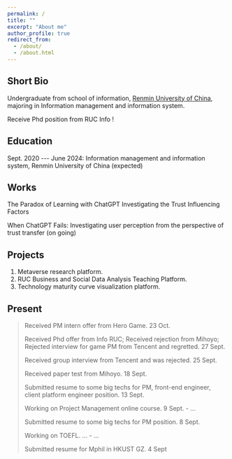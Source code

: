 ```yaml
---
permalink: /
title: ""
excerpt: "About me"
author_profile: true
redirect_from: 
  - /about/
  - /about.html
---
```



Short Bio
------
Undergraduate from school of information, [Renmin University of China](https://www.ruc.edu.cn/), majoring in Information management and information system.

Receive Phd position from RUC Info !

Education
------
Sept. 2020 --- June 2024: Information management and information system, Renmin University of China (expected)

Works
------
The Paradox of Learning with ChatGPT Investigating the Trust Influencing Factors

When ChatGPT Fails: Investigating user perception from the perspective of trust transfer (on going)

Projects
------

1. Metaverse research platform.
2. RUC Business and Social Data Analysis Teaching Platform.
3. Technology maturity curve visualization platform.


Present
------


> Received PM intern offer from Hero Game. 23 Oct.
>
> Received Phd offer from Info RUC; Received rejection from Mihoyo; Rejected interview for game PM from Tencent and regretted. 27 Sept.
> 
> Received group interview from Tencent and was rejected. 25 Sept.
> 
> Received paper test from Mihoyo. 18 Sept.
> 
> Submitted resume to some big techs for PM, front-end engineer, client platform engineer position. 13 Sept.
>
> Working on Project Management online course.     9 Sept. - ...
>
> Submitted resume to some big techs for PM position.    8 Sept.
>
> Working on TOEFL. ... - ...  
>
> Submitted resume for Mphil in HKUST GZ.    4 Sept

